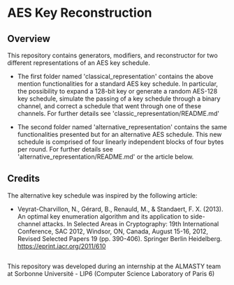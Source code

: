# AES Key Reconstruction

## Overview

This repository contains generators, modifiers, and reconstructor for two different representations of an AES key schedule. 

- The first folder named 'classical_representation' contains the above mention functionalities for a standard AES key schedule. In particular, the possibility to expand a 128-bit key or generate a random AES-128 key schedule, simulate the passing of a key schedule through a binary channel, and correct a schedule that went through one of these channels. For further details see 'classic_representation/README.md'

- The second folder named 'alternative_representation' contains the same functionalities presented but for an alternative AES schedule. This new schedule is comprised of four linearly independent blocks of four bytes per round. For further details see 'alternative_representation/README.md' or the article below. 

## Credits

The alternative key schedule was inspired by the following article:

- Veyrat-Charvillon, N., Gérard, B., Renauld, M., & Standaert, F. X. (2013). An optimal key enumeration algorithm and its application to side-channel attacks. In Selected Areas in Cryptography: 19th International Conference, SAC 2012, Windsor, ON, Canada, August 15-16, 2012, Revised Selected Papers 19 (pp. 390-406). Springer Berlin Heidelberg. https://eprint.iacr.org/2011/610 

##

This repository was developed during an internship at the ALMASTY team at Sorbonne Université - LIP6 (Computer Science Laboratory of Paris 6)